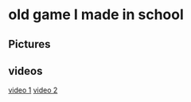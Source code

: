 # old game I made in school


## Pictures


## videos
[video 1](https://www.youtube.com/watch?v=fopterqDDrY)
[video 2](https://www.youtube.com/watch?v=xy7XFmUEB0c)

